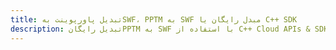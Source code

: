 ---title: تبدیل پاورپوینت بهSWF، PPTM به SWF مبدل رایگان یا C++ SDKdescription: تبدیل رایگانPPTM به SWF با استفاده از C++ Cloud APIs & SDK. همچنین اسناد Microsoft PowerPoint را در Cloud ایجاد، ویرایش و رندر کنید.---